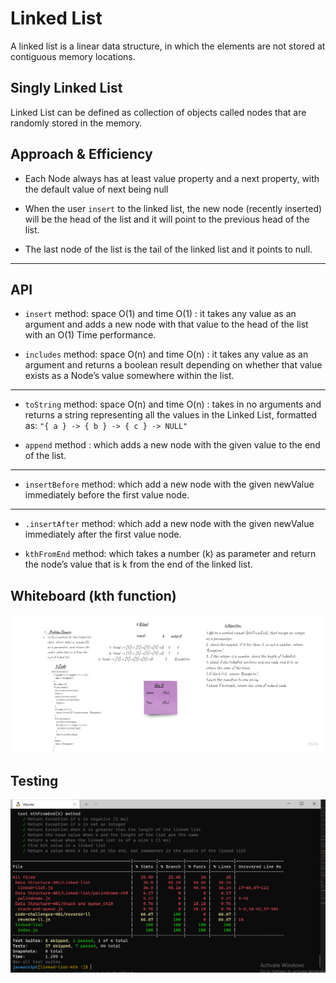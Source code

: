 # Linked List

A linked list is a linear data structure, in which the elements are not stored at contiguous memory locations.

## Singly Linked List

Linked List can be defined as collection of objects called nodes that are randomly stored in the memory.

## Approach & Efficiency

* Each Node always has at least value property and a next property, with the default value of next being null

* When the user `insert` to the  linked list, the new node (recently inserted) will be the head of the list and it will point to the previous head of the list.

* The last node of the list is the tail of the linked list and it  points to null.

****

## API

* `insert` method: space O(1) and time O(1) : it takes any value as an argument and adds a new node with that value to the head of the list with an O(1) Time performance.

* `includes` method: space O(n) and time O(n) : it takes any value as an argument and returns a boolean result depending on whether that value exists as a Node’s value somewhere within the list.

****

* `toString` method: space O(n) and time O(n) : takes in no arguments and returns a string representing all the values in the Linked List, formatted as:
`"{ a } -> { b } -> { c } -> NULL"`

* `append` method : which adds a new node with the given value to the end of the list.

****

* `insertBefore` method: which add a new node with the given newValue immediately before the first value node.

****

* `.insertAfter` method: which add a new node with the given newValue immediately after the first value node.

* `kthFromEnd` method:  which takes a number (k) as parameter and return the node’s value that is k from the end of the linked list.
 

## Whiteboard (kth function)
![img](kth.jpg)

## Testing
![img](kthTest.PNG)
